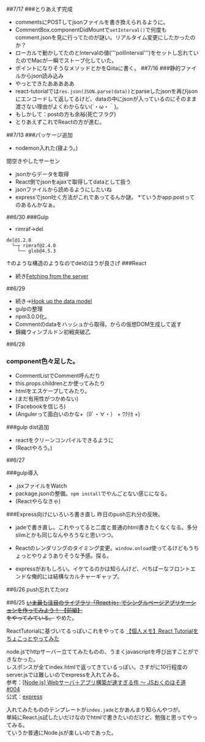 ##7/17
###とりあえず完成
* commentsにPOSTしてjsonファイルを書き換えられるように。
* CommentBox.componentDidMountで```setInterval()```で何度もcomment.jsonを見に行ってたのが謎い。リアルタイム変更にしたかったのか？
* ローカルで動かしてたのとIntervalの値('''pollInterval''')をセットし忘れていたのでMacが一瞬でストーブ化していた。
* ポイントになりそうなメソッドとかをQiitaに書く。
##7/16
###静的ファイルからjson読み込み
* やっとできたあああああ
* react-tutorialでは```res.json(JSON.parse(data))```とparseしたjsonを再びjsonにエンコードして返してるけど、dataの中にjsonが入っているのにそのまま渡さない理由がよくわからない(´・ω・｀)。
* もしかして：postの方も余裕(死亡フラグ)
* とりあえずこれでReactの方が進む。

##7/13
###パッケージ追加
* nodemon入れた(寝よう。)

間空きやしたサーセン
* jsonからデータを取得
* React側でjsonをajaxで取得してdataとして扱う
* jsonファイルから読めるようにしたいね
* expressでjson吐く方法がこれであってるんか謎。
    *ていうかapp.postってのあるんかなぁ。

##6/30
###Gulp
* rimraf→del
```
del@1.2.0
  └─┬ rimraf@2.4.0
    └── glob@4.5.3
```
↑のような構造のようなのでdelのほうが良さげ
###React
* 続き[Fetching from the server](http://facebook.github.io/react/docs/tutorial.html#fetching-from-the-server)

##6/29
* 続き→[Hook up the data model](http://facebook.github.io/react/docs/tutorial.html#hook-up-the-data-model)
* gulpの整理
* npm3.0.0化。
* Commentのdataをハッシュから取得。からの仮想DOM生成して返す
* 錦織ウィンブルドン初戦突破乙

##6/28

### component色々足した。
* CommentListでComment呼んだり
* this.props.childrenとか使ってみたり
* htmlをエスケープしてみたり。
* (まだ有用性がつかめない)
* (Facebookを信じろ)
* (Angulerって面白いのかな+（0ﾟ・∀・） + ﾜｸﾃｶ +)

###gulp dist追加
* reactをクリーンコンパイルできるように
* (Reactやろう。)

##6/27

###gulp導入
* .jsxファイルをWatch
* package.jsonの整備。```npm install```でやんごとない感じになる。
* (Reactやらなきゃ)

###Express向けにいろいろ書き直し
昨日のpush忘れ分の反映。
* jadeで書き直し。これやってると二度と普通のhtml書きたくなくなる。多分slimとかも同じなんやろうなと思いつつ。
+ Reactのレンダリングのタイミング変更。```window.onload```使ってるけどもうちょっとやりようありそうな予感。探る。
* expressがおもしろい。イケてるのかは知らんけど、ぺちぱーなフロントエンドな俺的には結構なカルチャーギャップ。

##6/26
push忘れてたorz

##6/25
~~[いま最も注目のライブラリ「React.js」でシングルページアプリケーションを作ってみよう！ 【前編】](http://codezine.jp/article/detail/8491?p=2)  
をやってみている。~~
やめた。

ReactTutorialに基づいてるっぽいこれをやってる
[【個人メモ】React Tutorialをちょこっとやってみた](http://qiita.com/futoase/items/d536527e0bfe83aea0c5)

node.jsでhttpサーバー立ててみたものの、うまくjavascriptを呼び出すことができなかった。  
レスポンスが全てindex.htmlで返ってきているっぽい。さすがに10行程度のserver.jsでは難しいのでexpressを入れてみる。  
参考：[[Node.js] Webサーバ＋アプリ構築が速すぎる件 〜 JSおくのほそ道 #004](http://qiita.com/hosomichi/items/1991567e56dea41d1021)  
公式：[express](https://www.npmjs.com/package/express)

入れてみたもののテンプレートが```index.jade```とかあんまり知らんやつが。  
単純にReact.js試したいだけなのでhtmlで書きたいのだけど、勉強と思ってやってみる。  
ていうか普通にNode.jsが楽しいのであった。
